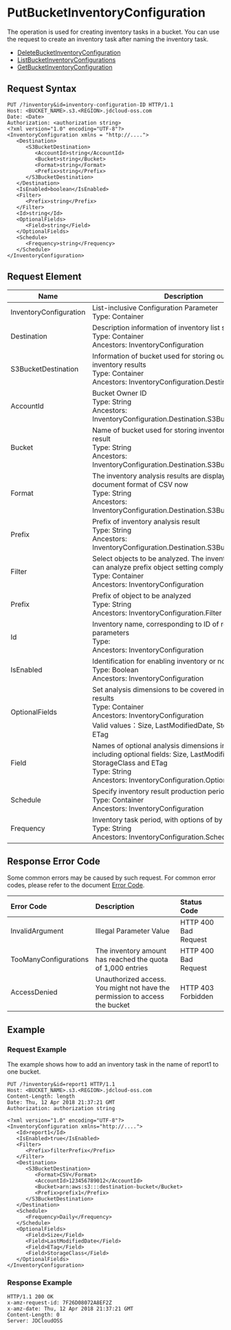 # PutBucketInventoryConfiguration

The operation is used for creating inventory tasks in a bucket. You can use the request to create an inventory task after naming the inventory task.

- [DeleteBucketInventoryConfiguration](https://docs.jdcloud.com/object-storage-service/Delete-Bucket-InventoryConfiguration)
- [ListBucketInventoryConfigurations](https://docs.jdcloud.com/object-storage-service/List-Bucket-InventoryConfigurations)
- [GetBucketInventoryConfiguration](https://docs.jdcloud.com/object-storage-service/Get-Bucket-InventoryConfiguration)

## Request Syntax

```HTTP
PUT /?inventory&id=inventory-configuration-ID HTTP/1.1
Host: <BUCKET_NAME>.s3.<REGION>.jdcloud-oss.com
Date: <Date>
Authorization: <authorization string>
<?xml version="1.0" encoding="UTF-8"?>
<InventoryConfiguration xmlns = "http://....">
   <Destination>
      <S3BucketDestination>
         <AccountId>string</AccountId>
         <Bucket>string</Bucket>
         <Format>string</Format>
         <Prefix>string</Prefix>
      </S3BucketDestination>
   </Destination>
   <IsEnabled>boolean</IsEnabled>
   <Filter>
      <Prefix>string</Prefix>
   </Filter>
   <Id>string</Id>
   <OptionalFields>
      <Field>string</Field>
   </OptionalFields>
   <Schedule>
      <Frequency>string</Frequency>
   </Schedule>
</InventoryConfiguration>
```

## Request Element

| Name                   | Description                                                         | Required |
| ---------------------- | ------------------------------------------------------------ | ---- |
| InventoryConfiguration | List-inclusive Configuration Parameter<br>Type: Container                        | Yes   |
| Destination            | Description information of inventory list saved<br/>Type: Container<br/>Ancestors: InventoryConfiguration | Yes   |
| S3BucketDestination    | Information of bucket used for storing outputted inventory results<br/>Type: Container<br/>Ancestors: InventoryConfiguration.Destination | Yes   |
| AccountId              | Bucket Owner ID<br/>Type: String<br/>Ancestors: InventoryConfiguration.Destination.S3BucketDestination | No   |
| Bucket                 | Name of bucket used for storing inventory analysis result<br/>Type: String<br/>Ancestors: InventoryConfiguration.Destination.S3BucketDestination | Yes   |
| Format                 | The inventory analysis results are displayed in the document format of CSV now<br/>Type: String<br/>Ancestors: InventoryConfiguration.Destination.S3BucketDestination | Yes   |
| Prefix                 | Prefix of inventory analysis result<br/>Type: String<br/>Ancestors: InventoryConfiguration.Destination.S3BucketDestination | No   |
| Filter                 | Select objects to be analyzed. The inventory function can analyze prefix object setting complying with Filter<br/>Type: Container<br/>Ancestors: InventoryConfiguration | No   |
| Prefix                 | Prefix of object to be analyzed<br/>Type: String<br/>Ancestors: InventoryConfiguration.Filter | Yes   |
| Id                     | Inventory name, corresponding to ID of request parameters <br/>Type: <br/>Ancestors: InventoryConfiguration | Yes   |
| IsEnabled              | Identification for enabling inventory or not<br/>Type: Boolean<br/>Ancestors: InventoryConfiguration | Yes   |
| OptionalFields         | Set analysis dimensions to be covered in inventory results<br/>Type: Container<br/>Ancestors: InventoryConfiguration<br/>Valid values：Size, LastModifiedDate, StorageClass, ETag | No   |
| Field                  | Names of optional analysis dimensions in inventory list, including optional fields: Size, LastModifiedDate, StorageClass and ETag<br/>Type: String<br/>Ancestors: InventoryConfiguration.OptionalFields | No   |
| Schedule               | Specify inventory result production period<br/>Type: Container<br/>Ancestors: InventoryConfiguration | Yes   |
| Frequency              | Inventory task period, with options of by day or by week<br/>Type: String<br/>Ancestors: InventoryConfiguration.Schedule | Yes   |

## Response Error Code

Some common errors may be caused by such request. For common error codes, please refer to the document [Error Code](https://docs.jdcloud.com/object-storage-service/error-response-2).

| Error Code                | Description                                           | Status Code               |
| :-------------------- | :--------------------------------------------- | :------------------- |
| InvalidArgument       | Illegal Parameter Value                                 | HTTP 400 Bad Request |
| TooManyConfigurations | The inventory amount has reached the quota of 1,000 entries                   | HTTP 400 Bad Request |
| AccessDenied          | Unauthorized access. You might not have the permission to access the bucket | HTTP 403 Forbidden   |

## Example

### Request Example

The example shows how to add an inventory task in the name of report1 to one bucket.

```HTTP
PUT /?inventory&id=report1 HTTP/1.1
Host: <BUCKET_NAME>.s3.<REGION>.jdcloud-oss.com
Content-Length: length
Date: Thu, 12 Apr 2018 21:37:21 GMT
Authorization: authorization string

<?xml version="1.0" encoding="UTF-8"?>
<InventoryConfiguration xmlns="http://....">
   <Id>report1</Id>
   <IsEnabled>true</IsEnabled>
   <Filter>
      <Prefix>filterPrefix</Prefix>
   </Filter>
   <Destination>
      <S3BucketDestination>
         <Format>CSV</Format>
         <AccountId>123456789012</AccountId>
         <Bucket>arn:aws:s3:::destination-bucket</Bucket>
         <Prefix>prefix1</Prefix>
      </S3BucketDestination>
   </Destination>
   <Schedule>
      <Frequency>Daily</Frequency>
   </Schedule>
   <OptionalFields>
      <Field>Size</Field>
      <Field>LastModifiedDate</Field>
      <Field>ETag</Field>
      <Field>StorageClass</Field>   
   </OptionalFields>
</InventoryConfiguration>
```

### Response Example
```HTTP
HTTP/1.1 200 OK
x-amz-request-id: 7F26D08072A8EF2Z
x-amz-date: Thu, 12 Apr 2018 21:37:21 GMT
Content-Length: 0
Server: JDCloudOSS
```

